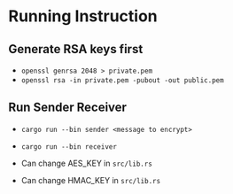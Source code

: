 # Running Instruction

## Generate RSA keys first

- `openssl genrsa 2048 > private.pem`
- `openssl rsa -in private.pem -pubout -out public.pem`

## Run Sender Receiver
- `cargo run --bin sender <message to encrypt>`
- `cargo run --bin receiver`


- Can change AES_KEY in `src/lib.rs`
- Can change HMAC_KEY in `src/lib.rs`

